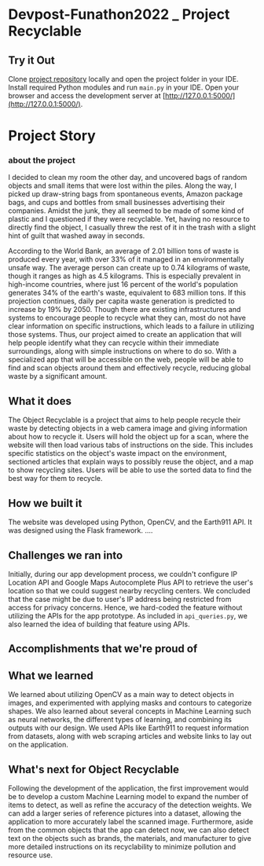 # Devpost-Funathon2022 _ Project **Recyclable**

## Try it Out 
Clone [project repository](https://github.com/phyulwin/Devpost-Funathon2022) locally and open the project folder in your IDE. Install required Python modules and run `main.py` in your IDE. Open your browser and access the development server at [http://127.0.0.1:5000/](http://127.0.0.1:5000/).

# Project Story
### about the project
I decided to clean my room the other day, and uncovered bags of random objects and small items that were lost within the piles. Along the way, I picked up draw-string bags from spontaneous events, Amazon package bags, and cups and bottles from small businesses advertising their companies. Amidst the junk, they all seemed to be made of some kind of plastic and I questioned if they were recyclable. Yet, having no resource to directly find the object, I casually threw the rest of it in the trash with a slight hint of guilt that washed away in seconds.

According to the World Bank, an average of 2.01 billion tons of waste is produced every year, with over 33% of it managed in an environmentally unsafe way. The average person can create up to 0.74 kilograms of waste, though it ranges as high as 4.5 kilograms. This is especially prevalent in high-income countries, where just 16 percent of the world's population generates 34% of the earth's waste, equivalent to 683 million tons. If this projection continues, daily per capita waste generation is predicted to increase by 19% by 2050. Though there are existing infrastructures and systems to encourage people to recycle what they can, most do not have clear information on specific instructions, which leads to a failure in utilizing those systems. Thus, our project aimed to create an application that will help people identify what they can recycle within their immediate surroundings, along with simple instructions on where to do so. With a specialized app that will be accessible on the web, people will be able to find and scan objects around them and effectively recycle, reducing global waste by a significant amount.

## What it does
The Object Recyclable is a project that aims to help people recycle their waste by detecting objects in a web camera image and giving information about how to recycle it. Users will hold the object up for a scan, where the website will then load various tabs of instructions on the side. This includes specific statistics on the object's waste impact on the environment, sectioned articles that explain ways to possibly reuse the object, and a map to show recycling sites. Users will be able to use the sorted data to find the best way for them to recycle.

## How we built it
The website was developed using Python, OpenCV, and the Earth911 API. It was designed using the Flask framework. ....

## Challenges we ran into
Initially, during our app development process, we couldn't configure IP Location API and Google Maps Autocomplete Plus API to retrieve the user's location so that we could suggest nearby recycling centers. We concluded that the case might be due to user's IP address being restricted from access for privacy concerns. Hence, we hard-coded the feature without utilizing the APIs for the app prototype. As included in `api_queries.py`, we also learned the idea of building that feature using APIs. 

## Accomplishments that we're proud of

## What we learned
We learned about utilizing OpenCV as a main way to detect objects in images, and experimented with applying masks and contours to categorize shapes. We also learned about several concepts in Machine Learning such as neural networks, the different types of learning, and combining its outputs with our design. We used APIs like Earth911 to request information from datasets, along with web scraping articles and website links to lay out on the application. 

## What's next for Object Recyclable
Following the development of the application, the first improvement would be to develop a custom Machine Learning model to expand the number of items to detect, as well as refine the accuracy of the detection weights. We can add a larger series of reference pictures into a dataset, allowing the application to more accurately label the scanned image. Furthermore, aside from the common objects that the app can detect now, we can also detect text on the objects such as brands, the materials, and manufacturer to give more detailed instructions on its recyclability to minimize pollution and resource use.
